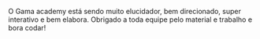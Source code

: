 O Gama academy está sendo muito elucidador, bem direcionado, super interativo e bem elabora. Obrigado a toda equipe pelo material e trabalho e bora codar!